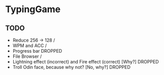 # TypingGame

## TODO
- Reduce 256 -> 128 /
- WPM and ACC /
- Progress bar DROPPED
- File Browser /
- Lightning effect (incorrect) and Fire effect (correct) [Why?] DROPPED
- Troll Odin face, because why not? [No, why?] DROPPED
